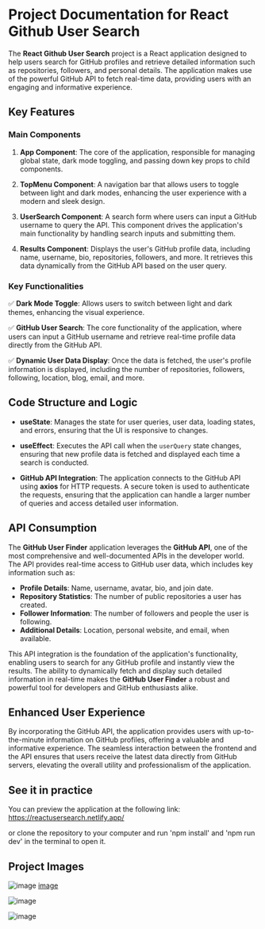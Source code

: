 # Project Documentation for React Github User Search

The **React Github User Search** project is a React application designed to help users search for GitHub profiles and retrieve detailed information such as repositories, followers, and personal details. The application makes use of the powerful GitHub API to fetch real-time data, providing users with an engaging and informative experience.

## Key Features

### Main Components

1. **App Component**: The core of the application, responsible for managing global state, dark mode toggling, and passing down key props to child components.
   
2. **TopMenu Component**: A navigation bar that allows users to toggle between light and dark modes, enhancing the user experience with a modern and sleek design.

3. **UserSearch Component**: A search form where users can input a GitHub username to query the API. This component drives the application's main functionality by handling search inputs and submitting them.

4. **Results Component**: Displays the user's GitHub profile data, including name, username, bio, repositories, followers, and more. It retrieves this data dynamically from the GitHub API based on the user query.

### Key Functionalities

✅ **Dark Mode Toggle**: Allows users to switch between light and dark themes, enhancing the visual experience.
  
✅ **GitHub User Search**: The core functionality of the application, where users can input a GitHub username and retrieve real-time profile data directly from the GitHub API.

✅ **Dynamic User Data Display**: Once the data is fetched, the user's profile information is displayed, including the number of repositories, followers, following, location, blog, email, and more.

## Code Structure and Logic

- **useState**: Manages the state for user queries, user data, loading states, and errors, ensuring that the UI is responsive to changes.

- **useEffect**: Executes the API call when the `userQuery` state changes, ensuring that new profile data is fetched and displayed each time a search is conducted.

- **GitHub API Integration**: The application connects to the GitHub API using **axios** for HTTP requests. A secure token is used to authenticate the requests, ensuring that the application can handle a larger number of queries and access detailed user information.

## API Consumption

The **GitHub User Finder** application leverages the **GitHub API**, one of the most comprehensive and well-documented APIs in the developer world. The API provides real-time access to GitHub user data, which includes key information such as:

- **Profile Details**: Name, username, avatar, bio, and join date.
- **Repository Statistics**: The number of public repositories a user has created.
- **Follower Information**: The number of followers and people the user is following.
- **Additional Details**: Location, personal website, and email, when available.

This API integration is the foundation of the application's functionality, enabling users to search for any GitHub profile and instantly view the results. The ability to dynamically fetch and display such detailed information in real-time makes the **GitHub User Finder** a robust and powerful tool for developers and GitHub enthusiasts alike.

## Enhanced User Experience

By incorporating the GitHub API, the application provides users with up-to-the-minute information on GitHub profiles, offering a valuable and informative experience. The seamless interaction between the frontend and the API ensures that users receive the latest data directly from GitHub servers, elevating the overall utility and professionalism of the application.

## See it in practice

You can preview the application at the following link: https://reactusersearch.netlify.app/

or clone the repository to your computer and run 'npm install' and 'npm run dev' in the terminal to open it.

## Project Images

![image](https://github.com/user-attachments/assets/ef363c89-9ef1-4d0b-8ec0-8ef902d2e776) [image](https://github.com/user-attachments/assets/0023b39b-0af6-4207-bcae-c80f9ea06125)


![image](https://github.com/user-attachments/assets/0407c3c5-968a-44de-8207-08c3b45078a3)

![image](https://github.com/user-attachments/assets/3590d207-fdc9-4207-ba59-67b937673882)

